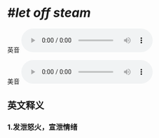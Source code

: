 # ***\#let off steam*** 
英音
<audio src="./media/let off steam1_AAC.aac" controls="controls"></audio>

美音
<audio src="./media/let off steam2_AAC.aac" controls="controls"></audio>



  

英文释义
---
### 1.**发泄怒火，宣泄情绪**  



